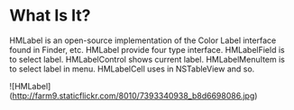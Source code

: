 What Is It?
===========

HMLabel is an open-source implementation of the Color Label interface found in Finder, etc.
HMLabel provide four type interface. 
HMLabelField is to select label. 
HMLabelControl shows current label.
HMLabelMenuItem is to select label in menu.
HMLabelCell uses in NSTableView and so.

![HMLabel] (http://farm9.staticflickr.com/8010/7393340938_b8d6698086.jpg)
